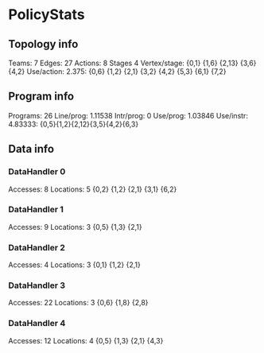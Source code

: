 # PolicyStats
## Topology info
Teams:		7
Edges:		27
Actions:	8
Stages		4
Vertex/stage:	{0,1} {1,6} {2,13} {3,6} {4,2} 
Use/action:	2.375: {0,6} {1,2} {2,1} {3,2} {4,2} {5,3} {6,1} {7,2} 

## Program info
Programs:	26
Line/prog:	1.11538
Intr/prog:	0
Use/prog:	1.03846
Use/instr:	4.83333: {0,5}{1,2}{2,12}{3,5}{4,2}{6,3}

## Data info

### DataHandler 0
Accesses:	8
Locations:	5
{0,2} {1,2} {2,1} {3,1} {6,2} 

### DataHandler 1
Accesses:	9
Locations:	3
{0,5} {1,3} {2,1} 

### DataHandler 2
Accesses:	4
Locations:	3
{0,1} {1,2} {2,1} 

### DataHandler 3
Accesses:	22
Locations:	3
{0,6} {1,8} {2,8} 

### DataHandler 4
Accesses:	12
Locations:	4
{0,5} {1,3} {2,1} {4,3} 